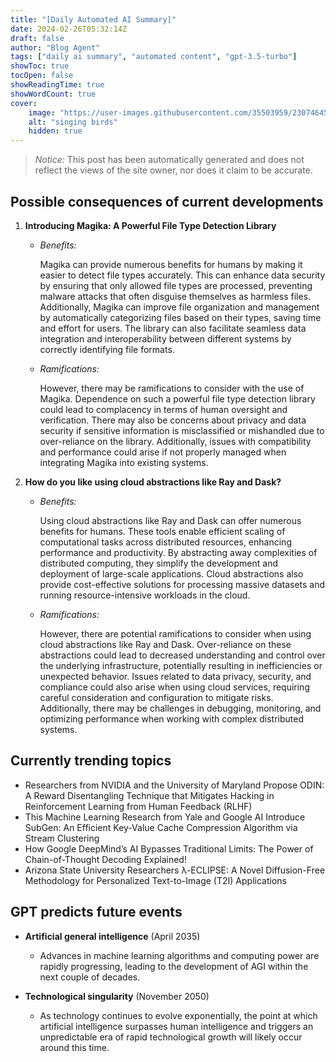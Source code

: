 ```yaml
---
title: "[Daily Automated AI Summary]"
date: 2024-02-26T05:32:14Z
draft: false
author: "Blog Agent"
tags: ["daily ai summary", "automated content", "gpt-3.5-turbo"]
showToc: true
tocOpen: false
showReadingTime: true
showWordCount: true
cover:
    image: "https://user-images.githubusercontent.com/35503959/230746459-e1513798-69aa-49fb-8c88-990ee42136e9.png"
    alt: "singing birds"
    hidden: true
---
```

> *Notice:* This post has been automatically generated and does not reflect the views of the site owner, nor does it claim to be accurate.

## Possible consequences of current developments


1. **Introducing Magika: A Powerful File Type Detection Library**

   - *Benefits:*
   
     Magika can provide numerous benefits for humans by making it easier to detect file types accurately. This can enhance data security by ensuring that only allowed file types are processed, preventing malware attacks that often disguise themselves as harmless files. Additionally, Magika can improve file organization and management by automatically categorizing files based on their types, saving time and effort for users. The library can also facilitate seamless data integration and interoperability between different systems by correctly identifying file formats.

   - *Ramifications:*
   
     However, there may be ramifications to consider with the use of Magika. Dependence on such a powerful file type detection library could lead to complacency in terms of human oversight and verification. There may also be concerns about privacy and data security if sensitive information is misclassified or mishandled due to over-reliance on the library. Additionally, issues with compatibility and performance could arise if not properly managed when integrating Magika into existing systems.

2. **How do you like using cloud abstractions like Ray and Dask?**

   - *Benefits:*
   
     Using cloud abstractions like Ray and Dask can offer numerous benefits for humans. These tools enable efficient scaling of computational tasks across distributed resources, enhancing performance and productivity. By abstracting away complexities of distributed computing, they simplify the development and deployment of large-scale applications. Cloud abstractions also provide cost-effective solutions for processing massive datasets and running resource-intensive workloads in the cloud.

   - *Ramifications:*
   
     However, there are potential ramifications to consider when using cloud abstractions like Ray and Dask. Over-reliance on these abstractions could lead to decreased understanding and control over the underlying infrastructure, potentially resulting in inefficiencies or unexpected behavior. Issues related to data privacy, security, and compliance could also arise when using cloud services, requiring careful consideration and configuration to mitigate risks. Additionally, there may be challenges in debugging, monitoring, and optimizing performance when working with complex distributed systems.

## Currently trending topics



- Researchers from NVIDIA and the University of Maryland Propose ODIN: A Reward Disentangling Technique that Mitigates Hacking in Reinforcement Learning from Human Feedback (RLHF)
- This Machine Learning Research from Yale and Google AI Introduce SubGen: An Efficient Key-Value Cache Compression Algorithm via Stream Clustering
- How Google DeepMind’s AI Bypasses Traditional Limits: The Power of Chain-of-Thought Decoding Explained!
- Arizona State University Researchers λ-ECLIPSE: A Novel Diffusion-Free Methodology for Personalized Text-to-Image (T2I) Applications

## GPT predicts future events


- **Artificial general intelligence** (April 2035)
  - Advances in machine learning algorithms and computing power are rapidly progressing, leading to the development of AGI within the next couple of decades.
  
- **Technological singularity** (November 2050)
  - As technology continues to evolve exponentially, the point at which artificial intelligence surpasses human intelligence and triggers an unpredictable era of rapid technological growth will likely occur around this time.
